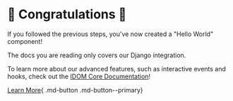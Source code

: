 # :confetti_ball: Congratulations :confetti_ball:

If you followed the previous steps, you've now created a "Hello World" component!

The docs you are reading only covers our Django integration.

To learn more about our advanced features, such as interactive events and hooks, check out the [IDOM Core Documentation](https://idom-docs.herokuapp.com/docs/guides/creating-interfaces/index.html)!

[Learn More](https://idom-docs.herokuapp.com/docs/guides/creating-interfaces/index.html){ .md-button .md-button--primary}
